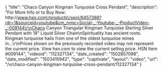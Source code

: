 {
    "title": "Chaco Canyon Kingman Turquoise Cross Pendant",
    "description": "For More Info or to Buy Now: http:\/\/www.hsn.com\/products\/seo\/8457388?rdr=1&sourceid=youtube&cm_mmc=Social-_-Youtube-_-ProductVideo-_-009144\r\nChaco Canyon Triangular Kingman Turquoise Sterling Silver Pendant with 18\" Liquid Silver Chain\nSpirituality has ancient roots. Kingman turquoise hails from one of the oldest turquoise mines in...\r\nPrices shown on the previously recorded video may not represent the current price.  View hsn.com to view the current selling price. HSN Item #009144",
    "videoid": "112327134",
    "date_created": "1502857098",
    "date_modified": "1503415942",
    "type": "captivate",
    "layout": "video",
    "url": "\/v\/chaco-canyon-kingman-turquoise-cross-pendant\/112327134"
}